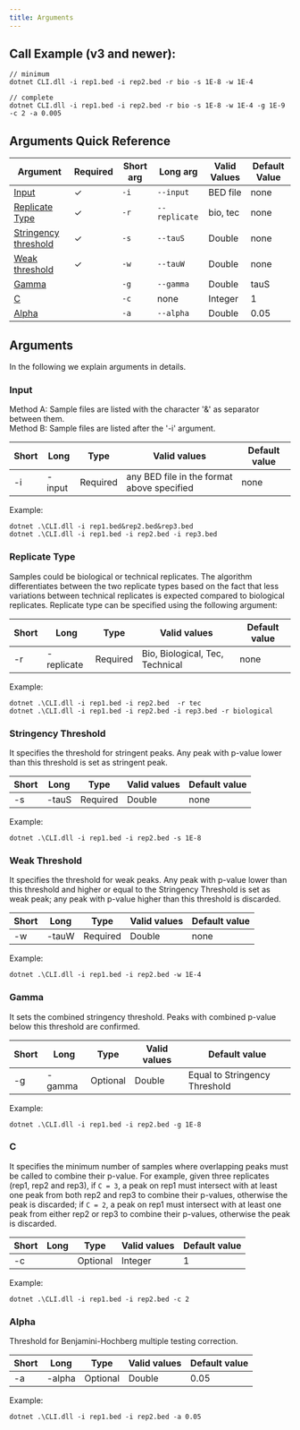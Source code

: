 ```yaml
---
title: Arguments
---
```


## Call Example (v3 and newer):
```shell
// minimum
dotnet CLI.dll -i rep1.bed -i rep2.bed -r bio -s 1E-8 -w 1E-4
    
// complete
dotnet CLI.dll -i rep1.bed -i rep2.bed -r bio -s 1E-8 -w 1E-4 -g 1E-9 -c 2 -a 0.005
```


## Arguments Quick Reference

| Argument | Required | Short arg | Long arg | Valid Values | Default Value |
| -------- | -------- | -------------- | ------------- | ------------ | ------------- |
| [Input](#input)          | ✓ | `-i` | `--input` | BED file | none |
| [Replicate Type](#replicate-type) | ✓ | `-r` | `--replicate` | bio, tec | none |
| [Stringency threshold](#stringency-threshold) | ✓ | `-s` | `--tauS` | Double | none |
| [Weak threshold](#weak-threshold) | ✓ | `-w` | `--tauW` | Double | none |
| [Gamma](#gamma) |  | `-g` | `--gamma` | Double | tauS |
| [C](#c) |  | `-c` | none | Integer | 1 |
| [Alpha](#alpha) |  | `-a` | `--alpha` | Double | 0.05 |



## Arguments
In the following we explain arguments in details. 

### Input
Method A: Sample files are listed with the character '&' as separator between them. <br/>
Method B: Sample files are listed after the '-i' argument.

| Short | Long | Type | Valid values | Default value |
| ----- | ---- | ---- | ------------ | ------------- |
| -i | -input | Required | any BED file in the format above specified | none |

Example:

    dotnet .\CLI.dll -i rep1.bed&rep2.bed&rep3.bed
    dotnet .\CLI.dll -i rep1.bed -i rep2.bed -i rep3.bed


### Replicate Type
Samples could be biological or technical replicates. The algorithm differentiates between the two replicate types based on the fact that less variations between technical replicates is expected compared to biological replicates. Replicate type can be specified using the following argument:

| Short | Long | Type | Valid values | Default value |
| ----- | ---- | ---- | ------------ | ------------- |
| -r | -replicate | Required | Bio, Biological, Tec, Technical | none |

Example:

    dotnet .\CLI.dll -i rep1.bed -i rep2.bed  -r tec
    dotnet .\CLI.dll -i rep1.bed -i rep2.bed -i rep3.bed -r biological


### Stringency Threshold
It specifies the threshold for stringent peaks. Any peak with p-value lower than this threshold is set as stringent peak.

| Short | Long | Type | Valid values | Default value |
| ----- | ---- | ---- | ------------ | ------------- |
| -s | -tauS | Required | Double | none |

Example:

    dotnet .\CLI.dll -i rep1.bed -i rep2.bed -s 1E-8


### Weak Threshold
It specifies the threshold for weak peaks. Any peak with p-value lower than this threshold and higher or equal to the Stringency Threshold is set as weak peak; any peak with p-value higher than this threshold is discarded.

| Short | Long | Type | Valid values | Default value |
| ----- | ---- | ---- | ------------ | ------------- |
| -w | -tauW | Required | Double | none |

Example:

    dotnet .\CLI.dll -i rep1.bed -i rep2.bed -w 1E-4


### Gamma
It sets the combined stringency threshold. Peaks with combined p-value below this threshold are confirmed.

| Short | Long | Type | Valid values | Default value |
| ----- | ---- | ---- | ------------ | ------------- |
| -g | -gamma | Optional | Double | Equal to Stringency Threshold |

Example:

    dotnet .\CLI.dll -i rep1.bed -i rep2.bed -g 1E-8


### C
It specifies the minimum number of samples where overlapping peaks must be called to combine their p-value. For example, given three replicates (rep1, rep2 and rep3), if `C = 3`, a peak on rep1 must intersect with at least one peak from both rep2 and rep3 to combine their p-values, otherwise the peak is discarded; if `C = 2`, a peak on rep1 must intersect with at least one peak from either rep2 or rep3 to combine their p-values, otherwise the peak is discarded.

| Short | Long | Type | Valid values | Default value |
| ----- | ---- | ---- | ------------ | ------------- |
| -c | | Optional | Integer | 1 |

Example:

    dotnet .\CLI.dll -i rep1.bed -i rep2.bed -c 2


### Alpha
Threshold for Benjamini-Hochberg multiple testing correction.

| Short | Long | Type | Valid values | Default value |
| ----- | ---- | ---- | ------------ | ------------- |
| -a | -alpha | Optional | Double |  0.05 |

Example:

    dotnet .\CLI.dll -i rep1.bed -i rep2.bed -a 0.05
